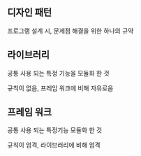 ## 디자인 패턴
프로그램 설계 시, 문제점 해결을 위한 하나의 규약

## 라이브러리

공통 사용 되는 특정 기능을 모듈화 한 것

규칙이 없음, 프레임 워크에 비해 자유로움

## 프레임 워크

공통 사용 되는 특정기능 모듈화 한 것

규칙이 엄격, 라이브러리에 비해 엄격
